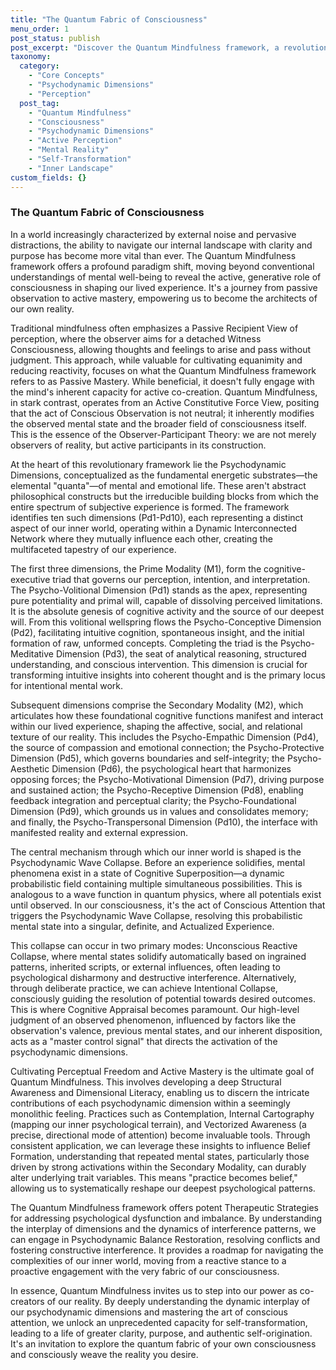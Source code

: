 ```yaml
---
title: "The Quantum Fabric of Consciousness"
menu_order: 1
post_status: publish
post_excerpt: "Discover the Quantum Mindfulness framework, a revolutionary approach that reveals how conscious attention actively shapes our experienced reality. This post delves into the intricate psychodynamic dimensions and the pivotal process of psychodynamic wave collapse, empowering you to cultivate active mastery over your inner world."
taxonomy:
  category:
    - "Core Concepts"
    - "Psychodynamic Dimensions"
    - "Perception"
  post_tag:
    - "Quantum Mindfulness"
    - "Consciousness"
    - "Psychodynamic Dimensions"
    - "Active Perception"
    - "Mental Reality"
    - "Self-Transformation"
    - "Inner Landscape"
custom_fields: {}
---
```


### The Quantum Fabric of Consciousness

In a world increasingly characterized by external noise and pervasive distractions, the ability to navigate our internal landscape with clarity and purpose has become more vital than ever. The Quantum Mindfulness framework offers a profound paradigm shift, moving beyond conventional understandings of mental well-being to reveal the active, generative role of consciousness in shaping our lived experience. It's a journey from passive observation to active mastery, empowering us to become the architects of our own reality.

Traditional mindfulness often emphasizes a Passive Recipient View of perception, where the observer aims for a detached Witness Consciousness, allowing thoughts and feelings to arise and pass without judgment. This approach, while valuable for cultivating equanimity and reducing reactivity, focuses on what the Quantum Mindfulness framework refers to as Passive Mastery. While beneficial, it doesn't fully engage with the mind's inherent capacity for active co-creation. Quantum Mindfulness, in stark contrast, operates from an Active Constitutive Force View, positing that the act of Conscious Observation is not neutral; it inherently modifies the observed mental state and the broader field of consciousness itself. This is the essence of the Observer-Participant Theory: we are not merely observers of reality, but active participants in its construction.

At the heart of this revolutionary framework lie the Psychodynamic Dimensions, conceptualized as the fundamental energetic substrates—the elemental "quanta"—of mental and emotional life. These aren't abstract philosophical constructs but the irreducible building blocks from which the entire spectrum of subjective experience is formed. The framework identifies ten such dimensions (Pd1-Pd10), each representing a distinct aspect of our inner world, operating within a Dynamic Interconnected Network where they mutually influence each other, creating the multifaceted tapestry of our experience.

The first three dimensions, the Prime Modality (M1), form the cognitive-executive triad that governs our perception, intention, and interpretation. The Psycho-Volitional Dimension (Pd1) stands as the apex, representing pure potentiality and primal will, capable of dissolving perceived limitations. It is the absolute genesis of cognitive activity and the source of our deepest will. From this volitional wellspring flows the Psycho-Conceptive Dimension (Pd2), facilitating intuitive cognition, spontaneous insight, and the initial formation of raw, unformed concepts. Completing the triad is the Psycho-Meditative Dimension (Pd3), the seat of analytical reasoning, structured understanding, and conscious intervention. This dimension is crucial for transforming intuitive insights into coherent thought and is the primary locus for intentional mental work.

Subsequent dimensions comprise the Secondary Modality (M2), which articulates how these foundational cognitive functions manifest and interact within our lived experience, shaping the affective, social, and relational texture of our reality. This includes the Psycho-Empathic Dimension (Pd4), the source of compassion and emotional connection; the Psycho-Protective Dimension (Pd5), which governs boundaries and self-integrity; the Psycho-Aesthetic Dimension (Pd6), the psychological heart that harmonizes opposing forces; the Psycho-Motivational Dimension (Pd7), driving purpose and sustained action; the Psycho-Receptive Dimension (Pd8), enabling feedback integration and perceptual clarity; the Psycho-Foundational Dimension (Pd9), which grounds us in values and consolidates memory; and finally, the Psycho-Transpersonal Dimension (Pd10), the interface with manifested reality and external expression.

The central mechanism through which our inner world is shaped is the Psychodynamic Wave Collapse. Before an experience solidifies, mental phenomena exist in a state of Cognitive Superposition—a dynamic probabilistic field containing multiple simultaneous possibilities. This is analogous to a wave function in quantum physics, where all potentials exist until observed. In our consciousness, it's the act of Conscious Attention that triggers the Psychodynamic Wave Collapse, resolving this probabilistic mental state into a singular, definite, and Actualized Experience.

This collapse can occur in two primary modes: Unconscious Reactive Collapse, where mental states solidify automatically based on ingrained patterns, inherited scripts, or external influences, often leading to psychological disharmony and destructive interference. Alternatively, through deliberate practice, we can achieve Intentional Collapse, consciously guiding the resolution of potential towards desired outcomes. This is where Cognitive Appraisal becomes paramount. Our high-level judgment of an observed phenomenon, influenced by factors like the observation's valence, previous mental states, and our inherent disposition, acts as a "master control signal" that directs the activation of the psychodynamic dimensions.

Cultivating Perceptual Freedom and Active Mastery is the ultimate goal of Quantum Mindfulness. This involves developing a deep Structural Awareness and Dimensional Literacy, enabling us to discern the intricate contributions of each psychodynamic dimension within a seemingly monolithic feeling. Practices such as Contemplation, Internal Cartography (mapping our inner psychological terrain), and Vectorized Awareness (a precise, directional mode of attention) become invaluable tools. Through consistent application, we can leverage these insights to influence Belief Formation, understanding that repeated mental states, particularly those driven by strong activations within the Secondary Modality, can durably alter underlying trait variables. This means "practice becomes belief," allowing us to systematically reshape our deepest psychological patterns.

The Quantum Mindfulness framework offers potent Therapeutic Strategies for addressing psychological dysfunction and imbalance. By understanding the interplay of dimensions and the dynamics of interference patterns, we can engage in Psychodynamic Balance Restoration, resolving conflicts and fostering constructive interference. It provides a roadmap for navigating the complexities of our inner world, moving from a reactive stance to a proactive engagement with the very fabric of our consciousness.

In essence, Quantum Mindfulness invites us to step into our power as co-creators of our reality. By deeply understanding the dynamic interplay of our psychodynamic dimensions and mastering the art of conscious attention, we unlock an unprecedented capacity for self-transformation, leading to a life of greater clarity, purpose, and authentic self-origination. It's an invitation to explore the quantum fabric of your own consciousness and consciously weave the reality you desire.